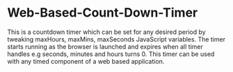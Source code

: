 # Web-Based-Count-Down-Timer
This is a countdown timer which can be set for any desired period by tweaking maxHours, maxMins, maxSeconds JavaScript variables. The timer starts running as the browser is launched and expires when all timer handles e.g seconds, minutes and hours turns 0. This timer can be used with any timed component of a web based application.
